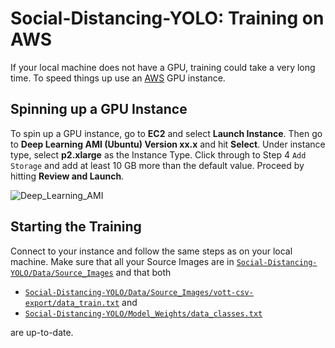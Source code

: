 # Social-Distancing-YOLO: Training on AWS

If your local machine does not have a GPU, training could take a very long time. To speed things up use an [AWS](https://aws.amazon.com/) GPU instance. 

## Spinning up a GPU Instance
To spin up a GPU instance, go to **EC2** and select **Launch Instance**. Then go to **Deep Learning AMI (Ubuntu) Version xx.x** and hit **Select**. Under instance type, select **p2.xlarge** as the Instance Type. Click through to Step 4 `Add Storage` and add at least 10 GB more than the default value. Proceed by hitting **Review and Launch**. 

![Deep_Learning_AMI](/2_Training/AWS/Screen_Recordings/AWS_Deep_Learning_AMI.gif)

## Starting the Training
Connect to your instance and follow the same steps as on your local machine. Make sure that all your Source Images are in [`Social-Distancing-YOLO/Data/Source_Images`](/Data/Source_Images) and that both 
 - [`Social-Distancing-YOLO/Data/Source_Images/vott-csv-export/data_train.txt`](/Data/Source_Images/vott-csv-export/data_train.txt) and 
 - [`Social-Distancing-YOLO/Model_Weights/data_classes.txt`](/Data/Model_Weights/data_classes.txt) 

are up-to-date.